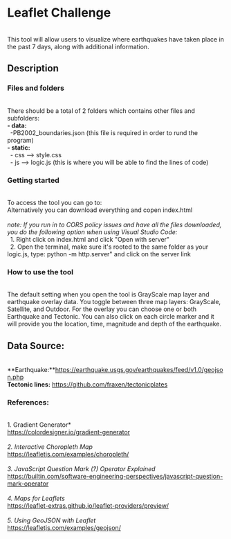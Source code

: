 
# Leaflet Challenge
<br>This tool will allow users to visualize where earthquakes have taken place in the past 7 days, along with additional information.

## Description

### Files and folders
<br>There should be a total of 2 folders which contains other files and subfolders:
<br>**- data:**
<br>&ensp;-PB2002_boundaries.json (this file is required in order to rund the program)
<br>**- static:**
<br>&ensp;- css --> style.css
<br>&ensp;- js --> logic.js (this is where you will be able to find the lines of code)

### Getting started
<br>To access the tool you can go to:
<br> Alternatively you can download everything and copen index.html
<br><br>*note: If you run in to CORS policy issues and have all the files downloaded, you do the following option when using Visual Studio Code:*
<br>&ensp;1. Right click on index.html and click "Open with server"
<br>&ensp;2. Open the terminal, make sure it's rooted to the same folder as your logic.js, type: python -m http.server" and click on the server link 

### How to use the tool
<br>The default setting when you open the tool is GrayScale map layer and earthquake overlay data. You toggle between three map layers: GrayScale, Satellite, and Outdoor. For the overlay you can choose one or both Earthquake and Tectonic. You can also click on each circle marker and it will provide you the location, time, magnitude and depth of the earthquake. 

## Data Source:
<br>**Earthquake:**https://earthquake.usgs.gov/earthquakes/feed/v1.0/geojson.php
<br>**Tectonic lines:** https://github.com/fraxen/tectonicplates
<br>

### References:
<br>1. Gradient Generator*
<br>https://colordesigner.io/gradient-generator
<br>
<br>*2. Interactive Choropleth Map*
<br>https://leafletjs.com/examples/choropleth/
<br>
<br>*3. JavaScript Question Mark (?) Operator Explained*
<br>https://builtin.com/software-engineering-perspectives/javascript-question-mark-operator
<br>
<br>*4. Maps for Leaflets*
<br>https://leaflet-extras.github.io/leaflet-providers/preview/
<br>
<br>*5. Using GeoJSON with Leaflet*
<br>https://leafletjs.com/examples/geojson/












